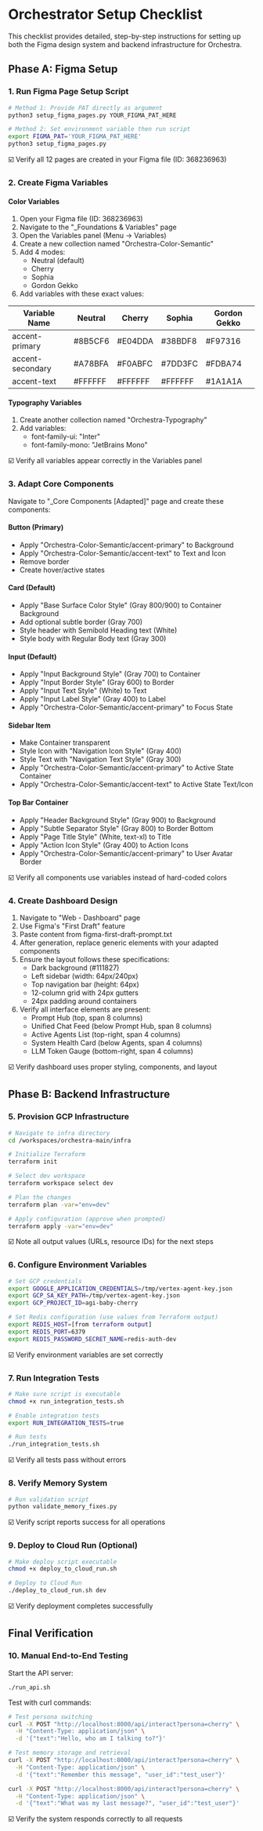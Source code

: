 # Orchestrator Setup Checklist

This checklist provides detailed, step-by-step instructions for setting up both the Figma design system and backend infrastructure for Orchestra.

## Phase A: Figma Setup

### 1. Run Figma Page Setup Script

```bash
# Method 1: Provide PAT directly as argument
python3 setup_figma_pages.py YOUR_FIGMA_PAT_HERE

# Method 2: Set environment variable then run script
export FIGMA_PAT='YOUR_FIGMA_PAT_HERE'
python3 setup_figma_pages.py
```

☑️ Verify all 12 pages are created in your Figma file (ID: 368236963)

### 2. Create Figma Variables

#### Color Variables

1. Open your Figma file (ID: 368236963)
2. Navigate to the "_Foundations & Variables" page
3. Open the Variables panel (Menu → Variables)
4. Create a new collection named "Orchestra-Color-Semantic"
5. Add 4 modes:
   - Neutral (default)
   - Cherry
   - Sophia
   - Gordon Gekko
6. Add variables with these exact values:

| Variable Name | Neutral | Cherry | Sophia | Gordon Gekko |
|---------------|---------|--------|--------|--------------|
| accent-primary | #8B5CF6 | #E04DDA | #38BDF8 | #F97316 |
| accent-secondary | #A78BFA | #F0ABFC | #7DD3FC | #FDBA74 |
| accent-text | #FFFFFF | #FFFFFF | #FFFFFF | #1A1A1A |

#### Typography Variables

1. Create another collection named "Orchestra-Typography"
2. Add variables:
   - font-family-ui: "Inter"
   - font-family-mono: "JetBrains Mono"

☑️ Verify all variables appear correctly in the Variables panel

### 3. Adapt Core Components

Navigate to "_Core Components [Adapted]" page and create these components:

#### Button (Primary)
- Apply "Orchestra-Color-Semantic/accent-primary" to Background
- Apply "Orchestra-Color-Semantic/accent-text" to Text and Icon
- Remove border
- Create hover/active states

#### Card (Default)
- Apply "Base Surface Color Style" (Gray 800/900) to Container Background
- Add optional subtle border (Gray 700)
- Style header with Semibold Heading text (White)
- Style body with Regular Body text (Gray 300)

#### Input (Default)
- Apply "Input Background Style" (Gray 700) to Container
- Apply "Input Border Style" (Gray 600) to Border
- Apply "Input Text Style" (White) to Text
- Apply "Input Label Style" (Gray 400) to Label
- Apply "Orchestra-Color-Semantic/accent-primary" to Focus State

#### Sidebar Item
- Make Container transparent
- Style Icon with "Navigation Icon Style" (Gray 400)
- Style Text with "Navigation Text Style" (Gray 300)
- Apply "Orchestra-Color-Semantic/accent-primary" to Active State Container
- Apply "Orchestra-Color-Semantic/accent-text" to Active State Text/Icon

#### Top Bar Container
- Apply "Header Background Style" (Gray 900) to Background
- Apply "Subtle Separator Style" (Gray 800) to Border Bottom
- Apply "Page Title Style" (White, text-xl) to Title
- Apply "Action Icon Style" (Gray 400) to Action Icons
- Apply "Orchestra-Color-Semantic/accent-primary" to User Avatar Border

☑️ Verify all components use variables instead of hard-coded colors

### 4. Create Dashboard Design

1. Navigate to "Web - Dashboard" page
2. Use Figma's "First Draft" feature
3. Paste content from figma-first-draft-prompt.txt
4. After generation, replace generic elements with your adapted components
5. Ensure the layout follows these specifications:
   - Dark background (#111827)
   - Left sidebar (width: 64px/240px)
   - Top navigation bar (height: 64px)
   - 12-column grid with 24px gutters
   - 24px padding around containers
6. Verify all interface elements are present:
   - Prompt Hub (top, span 8 columns)
   - Unified Chat Feed (below Prompt Hub, span 8 columns)
   - Active Agents List (top-right, span 4 columns)
   - System Health Card (below Agents, span 4 columns)
   - LLM Token Gauge (bottom-right, span 4 columns)

☑️ Verify dashboard uses proper styling, components, and layout

## Phase B: Backend Infrastructure

### 5. Provision GCP Infrastructure

```bash
# Navigate to infra directory
cd /workspaces/orchestra-main/infra

# Initialize Terraform
terraform init

# Select dev workspace
terraform workspace select dev

# Plan the changes
terraform plan -var="env=dev"

# Apply configuration (approve when prompted)
terraform apply -var="env=dev"
```

☑️ Note all output values (URLs, resource IDs) for the next steps

### 6. Configure Environment Variables

```bash
# Set GCP credentials
export GOOGLE_APPLICATION_CREDENTIALS=/tmp/vertex-agent-key.json
export GCP_SA_KEY_PATH=/tmp/vertex-agent-key.json
export GCP_PROJECT_ID=agi-baby-cherry

# Set Redis configuration (use values from Terraform output)
export REDIS_HOST=[from terraform output]
export REDIS_PORT=6379
export REDIS_PASSWORD_SECRET_NAME=redis-auth-dev
```

☑️ Verify environment variables are set correctly

### 7. Run Integration Tests

```bash
# Make sure script is executable
chmod +x run_integration_tests.sh

# Enable integration tests
export RUN_INTEGRATION_TESTS=true

# Run tests
./run_integration_tests.sh
```

☑️ Verify all tests pass without errors

### 8. Verify Memory System

```bash
# Run validation script
python validate_memory_fixes.py
```

☑️ Verify script reports success for all operations

### 9. Deploy to Cloud Run (Optional)

```bash
# Make deploy script executable
chmod +x deploy_to_cloud_run.sh

# Deploy to Cloud Run
./deploy_to_cloud_run.sh dev
```

☑️ Verify deployment completes successfully

## Final Verification

### 10. Manual End-to-End Testing

Start the API server:
```bash
./run_api.sh
```

Test with curl commands:
```bash
# Test persona switching
curl -X POST "http://localhost:8000/api/interact?persona=cherry" \
  -H "Content-Type: application/json" \
  -d '{"text":"Hello, who am I talking to?"}'

# Test memory storage and retrieval
curl -X POST "http://localhost:8000/api/interact?persona=cherry" \
  -H "Content-Type: application/json" \
  -d '{"text":"Remember this message", "user_id":"test_user"}'

curl -X POST "http://localhost:8000/api/interact?persona=cherry" \
  -H "Content-Type: application/json" \
  -d '{"text":"What was my last message?", "user_id":"test_user"}'
```

☑️ Verify the system responds correctly to all requests
